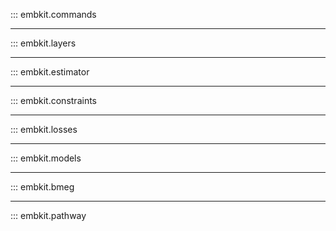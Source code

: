 

::: embkit.commands

---

::: embkit.layers

---

::: embkit.estimator

---

::: embkit.constraints

---

::: embkit.losses

---

::: embkit.models

---

::: embkit.bmeg

---

::: embkit.pathway